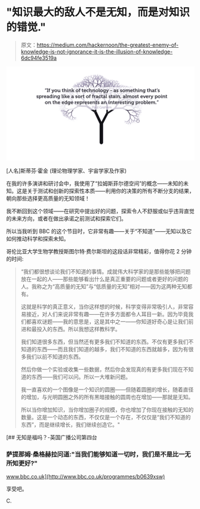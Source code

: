 # "知识最大的敌人不是无知，而是对知识的错觉."

> 原文：<https://medium.com/hackernoon/the-greatest-enemy-of-knowledge-is-not-ignorance-it-is-the-illusion-of-knowledge-6dc94fe3519a>

![](img/3657e7012c0d8b034ea3420951f7a66a.png)

[人名]斯蒂芬·霍金 (理论物理学家、宇宙学家及作家)

在我的许多演讲和研讨会中，我使用了“拉姆斯菲尔德空间”的概念——未知的未知。这是关于测试和创新的探索性本质——利用你的决策的所有不断分支的结果，朝向那些选择更高质量的无知领域！

我不断回到这个领域——在研究中提出好的问题，探索令人不舒服或似乎违背直觉的未来方向，或者在做出承诺之前测试和探索它们。

所以当我听到 BBC 的这个节目时，它非常有趣——关于“不知道”——无知以及它如何推动科学和探索未知。

哥伦比亚大学生物学教授斯图尔特·费尔斯坦的这段话非常精彩，值得你花 2 分钟的时间:

> “我们都很想谈论我们不知道的事情。成就伟大科学家的是那些能够把问题放在一起的人——那些能够看出什么是真正重要的问题或者更好的问题的人。我称之为“高质量的无知”与“低质量的无知”相对——因为这两种无知都有。
> 
> 这就是科学的真正意义，当你这样想的时候，科学变得非常吸引人，非常容易接近，对人们来说非常有趣——在许多方面都令人耳目一新。因为毕竟我们都喜欢谜题——我的意思是，这是其中之一——你知道好奇心是让我们前进和最投入的东西。所以我想这样教科学。
> 
> 我们知道很多东西，但当然还有更多我们不知道的东西。不仅有更多我们不知道的东西——而且我们知道的越多，我们不知道的东西就越多，因为有很多我们以前不知道的东西。
> 
> 然后你做一个实验或收集一些数据，然后你会发现真的有更多我们现在不知道的东西——我们可以问。所以一大堆新问题。
> 
> 我一直喜欢的一个图像是一个知识的圆圈——但随着圆圈的增长，随着直径的增加，与光明圆圈之外的所有黑暗接触的圆周也在增加——那就是无知。
> 
> 所以当你增加知识，当你增加圈子的规模，你也增加了你现在接触的无知的数量。这是一个动态的东西，不仅仅是一个存在，不仅仅是“我们不知道的东西”，而是继续增长，我们继续创造它。"

[](http://www.bbc.co.uk/programmes/b0639xsw) [## 无知是福吗？-英国广播公司第四台

### 萨提那姆·桑格赫拉问道:"当我们能够知道一切时，我们是不是比一无所知更好?"

www.bbc.co.uk](http://www.bbc.co.uk/programmes/b0639xsw) 

享受吧。

C.